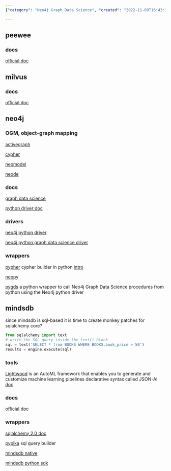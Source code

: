 ```yaml
---
{"category": "Neo4j Graph Data Science", "created": "2022-11-09T16:43:16.660Z", "date": "2022-11-09 16:43:16", "description": "Learn how to use Python for Neo4j Graph Data Science, and explore SQLAlchemy monkey patches, Lightwood AutoML framework, and Peewee ORM. Discover the documentation for Milvus vector databases, Neo4j, Pypher, neopy, pygds, Pypika for SQL query building, mindsdb_native, and mindsdb_python_sdk for native Python mindsdb usage.", "modified": "2022-11-11T10:01:50.099Z", "tags": ["Python", "Neo4j Graph Data Science", "SQLAlchemy", "Lightwood AutoML", "Peewee ORM", "Milvus Vector Databases", "Pypika"], "title": "Neo4J, Mindsdb, Milvus, Peewee"}

---
```


## peewee

### docs

[official doc](http://docs.peewee-orm.com/)

## milvus

### docs

[official doc](https://milvus.io/docs)

## neo4j

### OGM, object-graph mapping

[activegraph](https://github.com/neo4jrb/activegraph)

[cypher](https://github.com/bratushka/cypher)

[neomodel](https://github.com/neo4j-contrib/neomodel)

[neode](https://github.com/adam-cowley/neode)

### docs

[graph data science](https://neo4j.com/docs/graph-data-science/current/operations-reference/algorithm-references/)

[python driver doc](https://neo4j.com/docs/python-manual/current/get-started/)

### drivers

[neo4j python driver](https://github.com/neo4j/neo4j-python-driver)

[neo4j python graph data science driver](https://github.com/neo4j/graph-data-science-client)

### wrappers

[pypher](https://github.com/emehrkay/Pypher) cypher builder in python [intro](https://neo4j.com/blog/express-cypher-queries-pure-python-pypher/)

[neopy](https://github.com/pawamoy/neopy)

[pygds](https://github.com/stellasia/pygds) a python wrapper to call Neo4j Graph Data Science procedures from python using the Neo4j python driver

## mindsdb

since mindsdb is sql-based it is time to create monkey patches for sqlalchemy core?

```python
from sqlalchemy import text
# write the SQL query inside the text() block
sql = text('SELECT * from BOOKS WHERE BOOKS.book_price > 50')
results = engine.execute(sql)

```

### tools

[Lightwood](https://github.com/mindsdb/lightwood) is an AutoML framework that enables you to generate and customize machine learning pipelines declarative syntax called JSON-AI [doc](https://lightwood.io/)

### docs

[official doc](https://docs.mindsdb.com/)

### wrappers

[sqlalchemy 2.0 doc](https://docs.sqlalchemy.org/en/20/tutorial/engine.html)

[pypika](https://pypika.readthedocs.io/en/latest/) sql query builder

[mindsdb native](https://github.com/mindsdb/mindsdb_native)

[mindsdb python sdk](https://github.com/mindsdb/mindsdb_python_sdk)
